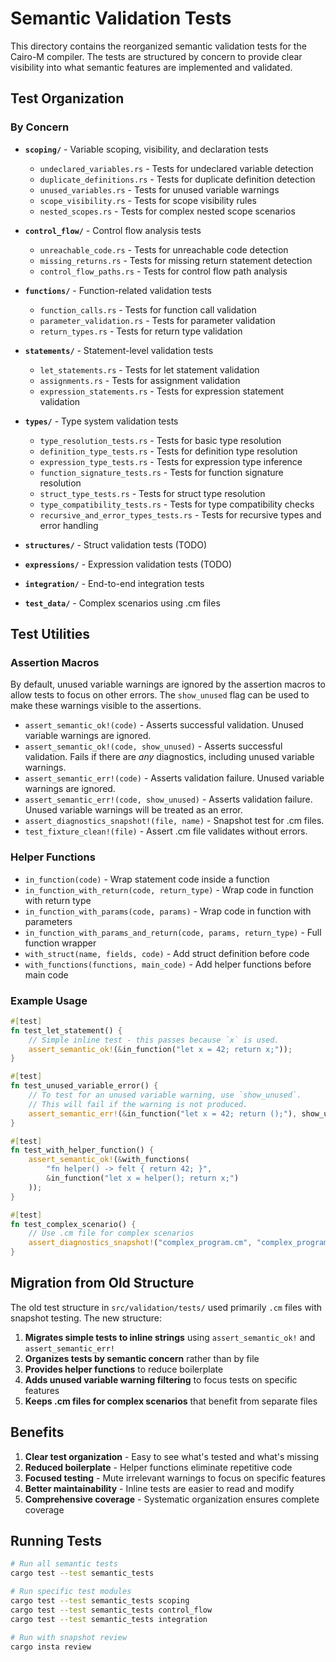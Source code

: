 # Semantic Validation Tests

This directory contains the reorganized semantic validation tests for the
Cairo-M compiler. The tests are structured by concern to provide clear
visibility into what semantic features are implemented and validated.

## Test Organization

### By Concern

- **`scoping/`** - Variable scoping, visibility, and declaration tests

  - `undeclared_variables.rs` - Tests for undeclared variable detection
  - `duplicate_definitions.rs` - Tests for duplicate definition detection
  - `unused_variables.rs` - Tests for unused variable warnings
  - `scope_visibility.rs` - Tests for scope visibility rules
  - `nested_scopes.rs` - Tests for complex nested scope scenarios

- **`control_flow/`** - Control flow analysis tests

  - `unreachable_code.rs` - Tests for unreachable code detection
  - `missing_returns.rs` - Tests for missing return statement detection
  - `control_flow_paths.rs` - Tests for control flow path analysis

- **`functions/`** - Function-related validation tests

  - `function_calls.rs` - Tests for function call validation
  - `parameter_validation.rs` - Tests for parameter validation
  - `return_types.rs` - Tests for return type validation

- **`statements/`** - Statement-level validation tests

  - `let_statements.rs` - Tests for let statement validation
  - `assignments.rs` - Tests for assignment validation
  - `expression_statements.rs` - Tests for expression statement validation

- **`types/`** - Type system validation tests

  - `type_resolution_tests.rs` - Tests for basic type resolution
  - `definition_type_tests.rs` - Tests for definition type resolution
  - `expression_type_tests.rs` - Tests for expression type inference
  - `function_signature_tests.rs` - Tests for function signature resolution
  - `struct_type_tests.rs` - Tests for struct type resolution
  - `type_compatibility_tests.rs` - Tests for type compatibility checks
  - `recursive_and_error_types_tests.rs` - Tests for recursive types and error
    handling

- **`structures/`** - Struct validation tests (TODO)
- **`expressions/`** - Expression validation tests (TODO)
- **`integration/`** - End-to-end integration tests
- **`test_data/`** - Complex scenarios using .cm files

## Test Utilities

### Assertion Macros

By default, unused variable warnings are ignored by the assertion macros to
allow tests to focus on other errors. The `show_unused` flag can be used to make
these warnings visible to the assertions.

- `assert_semantic_ok!(code)` - Asserts successful validation. Unused variable
  warnings are ignored.
- `assert_semantic_ok!(code, show_unused)` - Asserts successful validation.
  Fails if there are _any_ diagnostics, including unused variable warnings.
- `assert_semantic_err!(code)` - Asserts validation failure. Unused variable
  warnings are ignored.
- `assert_semantic_err!(code, show_unused)` - Asserts validation failure. Unused
  variable warnings will be treated as an error.
- `assert_diagnostics_snapshot!(file, name)` - Snapshot test for .cm files.
- `test_fixture_clean!(file)` - Assert .cm file validates without errors.

### Helper Functions

- `in_function(code)` - Wrap statement code inside a function
- `in_function_with_return(code, return_type)` - Wrap code in function with
  return type
- `in_function_with_params(code, params)` - Wrap code in function with
  parameters
- `in_function_with_params_and_return(code, params, return_type)` - Full
  function wrapper
- `with_struct(name, fields, code)` - Add struct definition before code
- `with_functions(functions, main_code)` - Add helper functions before main code

### Example Usage

```rust
#[test]
fn test_let_statement() {
    // Simple inline test - this passes because `x` is used.
    assert_semantic_ok!(&in_function("let x = 42; return x;"));
}

#[test]
fn test_unused_variable_error() {
    // To test for an unused variable warning, use `show_unused`.
    // This will fail if the warning is not produced.
    assert_semantic_err!(&in_function("let x = 42; return ();"), show_unused);
}

#[test]
fn test_with_helper_function() {
    assert_semantic_ok!(&with_functions(
        "fn helper() -> felt { return 42; }",
        &in_function("let x = helper(); return x;")
    ));
}

#[test]
fn test_complex_scenario() {
    // Use .cm file for complex scenarios
    assert_diagnostics_snapshot!("complex_program.cm", "complex_program_diagnostics");
}
```

## Migration from Old Structure

The old test structure in `src/validation/tests/` used primarily `.cm` files
with snapshot testing. The new structure:

1. **Migrates simple tests to inline strings** using `assert_semantic_ok!` and
   `assert_semantic_err!`
2. **Organizes tests by semantic concern** rather than by file
3. **Provides helper functions** to reduce boilerplate
4. **Adds unused variable warning filtering** to focus tests on specific
   features
5. **Keeps .cm files for complex scenarios** that benefit from separate files

## Benefits

1. **Clear test organization** - Easy to see what's tested and what's missing
2. **Reduced boilerplate** - Helper functions eliminate repetitive code
3. **Focused testing** - Mute irrelevant warnings to focus on specific features
4. **Better maintainability** - Inline tests are easier to read and modify
5. **Comprehensive coverage** - Systematic organization ensures complete
   coverage

## Running Tests

```bash
# Run all semantic tests
cargo test --test semantic_tests

# Run specific test modules
cargo test --test semantic_tests scoping
cargo test --test semantic_tests control_flow
cargo test --test semantic_tests integration

# Run with snapshot review
cargo insta review
```
